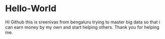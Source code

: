 # Hello-World

Hi Github this is sreenivas from bengaluru trying to master big data so that i can earn money by my own and start helping others. Thank you for helping me.
